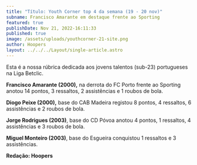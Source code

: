 ```yaml
---
title: "Título: Youth Corner top 4 da semana (19 - 20 nov)"
subname: Francisco Amarante em destaque frente ao Sporting
featured: true
publishDate: Nov 21, 2022-16:11:33
published: true
image: /assets/uploads/youthcorner-21-site.png
author: Hoopers
layout: ../../../Layout/single-article.astro
---
```

<!--StartFragment-->

Esta é a nossa rúbrica dedicada aos jovens talentos (sub-23) portugueses na Liga Betclic.

<!--EndFragment-->

**Francisco Amarante (2000),** na derrota do FC Porto frente ao Sporting anotou 14 pontos, 3 ressaltos, 2 assistências e 1 roubos de bola. 

**Diogo Peixe (2000),** base do CAB Madeira registou 8 pontos, 4 ressaltos, 6 assistências e 2 roubos de bola.

**Jorge Rodrigues (2003)**, base do CD Póvoa anotou 4 pontos, 1 ressaltos, 4 assistências e 3 roubos de bola.

**Miguel Monteiro (2003)**, base do Esgueira conquistou 1 ressaltos e 3 assistências.

**R﻿edação: Hoopers**